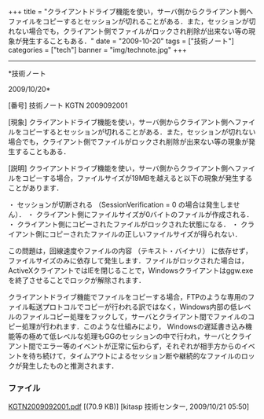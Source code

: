 ﻿+++
title = "クライアントドライブ機能を使い，サーバ側からクライアント側へファイルをコピーするとセッションが切れることがある．また，セッションが切れない場合でも，クライアント側でファイルがロックされ削除が出来ない等の現象が発生することもある．"
date = "2009-10-20"
tags = ["技術ノート"]
categories = ["tech"]
banner = "img/technote.jpg"
+++

-----------------------------------------------------------------------------------------------------------------------------

*技術ノート

2009/10/20*


[番号]
技術ノート KGTN 2009092001

[現象]
クライアントドライブ機能を使い，サーバ側からクライアント側へファイルをコピーするとセッションが切れることがある．また，セッションが切れない場合でも，クライアント側でファイルがロックされ削除が出来ない等の現象が発生することもある．

[説明]
クライアントドライブ機能を使い，サーバ側からクライアント側へファイルをコピーする場合，ファイルサイズが19MBを越えると以下の現象が発生することがあります．

・ セッションが切断される （SessionVerification = 0
の場合は発生しません）．
・ クライアント側にファイルサイズが0バイトのファイルが作成される．
・ クライアント側にコピーされたファイルがロックされた状態になる．
・
クライアント側にコピーされたファイルの正しいファイルサイズが得られない．

この問題は，回線速度やファイルの内容 （テキスト・バイナリ）
に依存せず，ファイルサイズのみに依存して発生します．ファイルがロックされた場合は，ActiveXクライアントではIEを閉じることで，Windowsクライアントはggw.exeを終了させることでロックが解除されます．

クライアントドライブ機能でファイルをコピーする場合，FTPのような専用のファイル転送プロトコルでコピーが行われる訳ではなく，Windows内部の低レベルのファイルコピー処理をフックして，サーバとクライアント間でファイルのコピー処理が行われます．このような仕組みにより，
Windowsの遅延書き込み機能等の極めて低レベルな処理もGGのセッションの中で行われ，サーバとクライアント間でエラー等のイベントが正常に伝わらず，それぞれが相手方からのイベントを待ち続けて，タイムアウトによるセッション断や継続的なファイルのロックが発生したものと推測されます．


### ファイル

 
 


[KGTN2009092001.pdf](http://techreport.kitasp.net/attachments/download/30/KGTN2009092001.pdf)
 [(70.9 KB)] [kitasp 技術センター, 2009/10/21
05:50]


 


 

